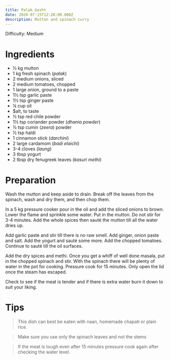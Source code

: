 ```yaml
---
title: Palak Gosht
date: 2020-07-15T12:28:00.000Z
description: Mutton and spinach curry
---
```


Difficulty: Medium  

# Ingredients
- ½ kg mutton
- 1 kg fresh spinach (_palak_)
- 2 medium onions, sliced
- 2 medium tomatoes, chopped
- 1 large onion, ground to a paste
- 1½ tsp garlic paste
- 1½ tsp ginger paste
- ¼ cup oil
- $alt, to taste
- ½ tsp red chile powder
- 1½ tsp coriander powder (_dhania powder_)
- ½ tsp cumin (_zeera_) powder
- ½ tsp haldi
- 1 cinnamon stick (_darchini_)
- 2 large cardamom (_badi elaichi_)
- 3-4 cloves (_laung_)
- 3 tbsp yogurt
- 2 tbsp dry fenugreek leaves (_kasuri methi_)

# Preparation

Wash the mutton and keep aside to drain. Break off the leaves from the spinach, wash and dry them, and then chop them.

In a 5 kg pressure cooker pour in the oil and add the sliced onions to brown. Lower the flame and sprinkle some water. Put in the mutton. Do not stir for 3-4 minutes. Add the whole spices then sauté the mutton till all the water dries up. 

Add garlic paste and stir till there is no raw smell. Add ginger, onion paste and salt. Add the yogurt and sauté some more. Add the chopped tomatoes. Continue to sauté till the oil surfaces.

Add the dry spices and methi. Once you get a whiff of well done masala, put in the chopped spinach and stir. With the spinach there will be plenty of water in the pot for cooking. Pressure cook for 15 minutes. Only open the lid once the steam has escaped.

Check to see if the meat is tender and if there is extra water burn it down to suit your liking.

# Tips
> This dish can best be eaten with naan, homemade chapati or plain rice.

> Make sure you use only the spinach leaves and not the stems

> If the meat is tough even after 15 minutes pressure cook again after checking the water level.
